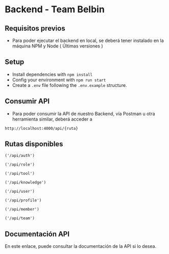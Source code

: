 # Backend - Team Belbin 

## Requisitos previos

-    Para poder ejecutar el backend en local, se deberá tener instalado en la máquina NPM y Node ( Últimas versiones )

## Setup

-   Install dependencies with `npm install`
-   Config your environment with `npm run start`
-   Create a `.env` file following the `.env.example` structure.


## Consumir API

-   Para poder consumir la API de nuestro Backend, vía Postman u otra herramienta similar, deberá acceder a 


`` http://localhost:4000/api/{ruta} ``

## Rutas disponibles

`` ('/api/auth') ``

`` ('/api/role') ``

`` ('/api/tool') ``

`` ('/api/knowledge') ``

`` ('/api/user') ``

`` ('/api/profile') ``

`` ('/api/member') ``

`` ('/api/team') ``

## Documentación API

En este enlace, puede consultar la documentación de la API si lo desea.



